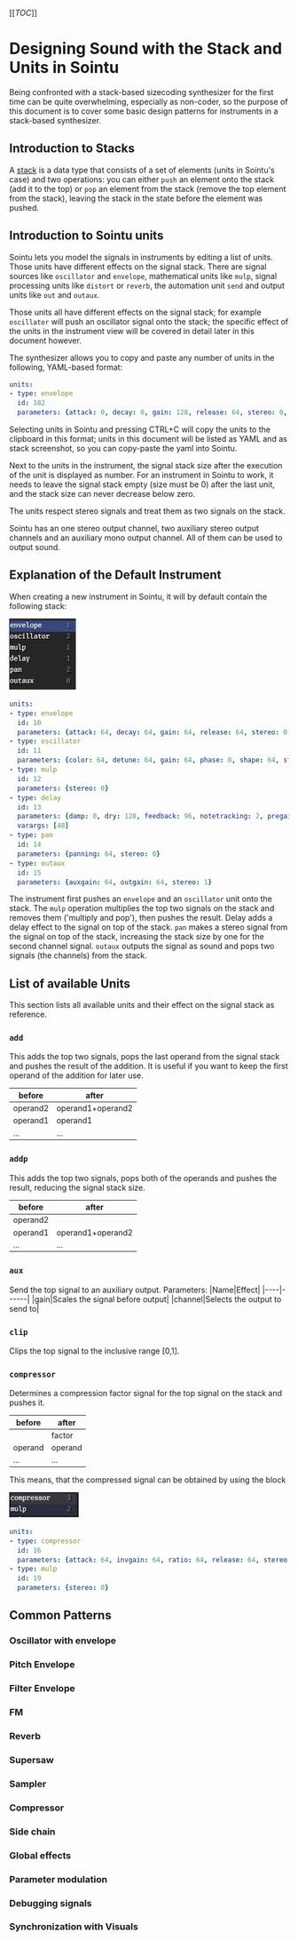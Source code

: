 [[_TOC_]]

# Designing Sound with the Stack and Units in Sointu

Being confronted with a stack-based sizecoding synthesizer for the first time can be quite overwhelming, especially as non-coder, so the purpose of this document is to cover some basic design patterns for instruments in a stack-based synthesizer.

## Introduction to Stacks

A [stack](https://en.wikipedia.org/wiki/Stack_(abstract_data_type)) is a data type that consists of a set of elements (units in Sointu's case) and two operations: you can either `push` an element onto the stack (add it to the top) or `pop` an element from the stack (remove the top element from the stack), leaving the stack in the state before the element was pushed.

## Introduction to Sointu units

Sointu lets you model the signals in instruments by editing a list of units. Those units have different effects on the signal stack. There are signal sources like `oscillator` and `envelope`, mathematical units like `mulp`, signal processing units like `distort` or `reverb`, the automation unit `send` and output units like `out` and `outaux`.

Those units all have different effects on the signal stack; for example `oscillator` will push an oscillator signal onto the stack; the specific effect of the units in the instrument view will be covered in detail later in this document however.

The synthesizer allows you to copy and paste any number of units in the following, YAML-based format:
```yaml
units:
- type: envelope
  id: 182
  parameters: {attack: 0, decay: 0, gain: 128, release: 64, stereo: 0, sustain: 128}
```
Selecting units in Sointu and pressing CTRL+C will copy the units to the clipboard in this format; units in this document will be listed as YAML and as stack screenshot, so you can copy-paste the yaml into Sointu.

Next to the units in the instrument, the signal stack size after the execution of the unit is displayed as number. For an instrument in Sointu to work, it needs to leave the signal stack empty (size must be 0) after the last unit, and the stack size can never decrease below zero.

The units respect stereo signals and treat them as two signals on the stack.

Sointu has an one stereo output channel, two auxiliary stereo output channels and an auxiliary mono output channel. All of them can be used to output sound.

## Explanation of the Default Instrument

When creating a new instrument in Sointu, it will by default contain the following stack:

![Screenshot of the default instrument stack in Sointu](images/default_instrument.png?raw=true)

```yaml
units:
- type: envelope
  id: 10
  parameters: {attack: 64, decay: 64, gain: 64, release: 64, stereo: 0, sustain: 64}
- type: oscillator
  id: 11
  parameters: {color: 64, detune: 64, gain: 64, phase: 0, shape: 64, stereo: 0, transpose: 64, type: 0}
- type: mulp
  id: 12
  parameters: {stereo: 0}
- type: delay
  id: 13
  parameters: {damp: 0, dry: 128, feedback: 96, notetracking: 2, pregain: 40, stereo: 0}
  varargs: [48]
- type: pan
  id: 14
  parameters: {panning: 64, stereo: 0}
- type: outaux
  id: 15
  parameters: {auxgain: 64, outgain: 64, stereo: 1}
```

The instrument first pushes an `envelope` and an `oscillator` unit onto the stack. The `mulp` operation multiplies the top two signals on the stack and removes them ('multiply and pop'), then pushes the result. Delay adds a delay effect to the signal on top of the stack. `pan` makes a stereo signal from the signal on top of the stack, increasing the stack size by one for the second channel signal. `outaux` outputs the signal as sound and pops two signals (the channels) from the stack.

## List of available Units

This section lists all available units and their effect on the signal stack as reference.

### `add`

This adds the top two signals, pops the last operand from the signal stack and pushes the result of the addition. It is useful if you want to keep the first operand of the addition for later use.

|before  |after            |
|--------|-----------------|
|operand2|operand1+operand2|
|operand1|operand1         |
|...     |...              |

### `addp`

This adds the top two signals, pops both of the operands and pushes the result, reducing the signal stack size.

|before  |after            |
|--------|-----------------|
|operand2|                 |
|operand1|operand1+operand2|
|...     |...              |

### `aux`

Send the top signal to an auxiliary output.
Parameters:
|Name|Effect|
|----|------|
|gain|Scales the signal before output|
|channel|Selects the output to send to|

### `clip`

Clips the top signal to the inclusive range [0,1].

### `compressor`

Determines a compression factor signal for the top signal on the stack and pushes it.

|before |after            |
|-------|-----------------|
|       |factor           |
|operand|operand          |
|...    |...              |

This means, that the compressed signal can be obtained by using the block

![Screenshot of the block acting as a compressor effect](images/compressor_effect.png?raw=true)

```yaml
units:
- type: compressor
  id: 16
  parameters: {attack: 64, invgain: 64, ratio: 64, release: 64, stereo: 0, threshold: 64}
- type: mulp
  id: 19
  parameters: {stereo: 0}
```

## Common Patterns

### Oscillator with envelope

### Pitch Envelope

### Filter Envelope

### FM

### Reverb

### Supersaw

### Sampler

### Compressor

### Side chain

### Global effects

### Parameter modulation

### Debugging signals

### Synchronization with Visuals
